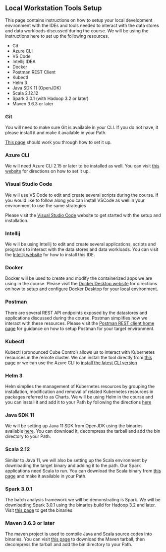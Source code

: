 
## Local Workstation Tools Setup

This page contains instructions on how to setup your local development environment with the IDEs and tools needed to interact with the data stores and data workloads discussed during the course. We will be using the instructions here to set up the following resources.

- Git
- Azure CLI
- VS Code
- Intellij IDEA
- Docker
- Postman REST Client
- Kubectl
- Helm 3
- Java SDK 11 (OpenJDK)
- Scala 2.12.12
- Spark 3.0.1 (with Hadoop 3.2 or later)
- Maven 3.6.3 or later


### Git

You will need to make sure Git is available in your CLI. If you do not have, it please install it and make it available in your Path.

[This page](https://git-scm.com/book/en/v2/Getting-Started-Installing-Git) should work you through how to set it up.

### Azure CLI

We will need Azure CLI 2.15 or later to be installed as well. You can visit [this website](https://docs.microsoft.com/en-us/cli/azure/install-azure-cli) for directions on how to set it up.

### Visual Studio Code

We will use VS Code to edit and create several scripts during the course. If you would like to follow along you can install VSCode as well in your environment to use the same strategies

Please visit the [Visual Studio Code](https://code.visualstudio.com/) website to get started with the setup and installation.


### Intellij

We will be using Intellij to edit and create several applications, scripts and programs to interact with the data stores and data workloads.
You can visit the [Intellij website](https://www.jetbrains.com/idea/download/) for how to install this IDE.

### Docker

Docker will be used to create and modify the containerized apps we are using in the course.
Please visit the [Docker Desktop website](https://www.docker.com/products/docker-desktop) for directions on how to setup and configure Docker Desktop for your local environment.


### Postman

There are several REST API endpoints exposed by the datastores and applications discussed during the course. Postman simplifies how we interact with these resources.
Please visit the [Postman REST client home page](https://www.postman.com/product/rest-client/) for guidance on how to setup Postman for your target environment.

### Kubectl
Kubectl (pronounced Cube Control) allows us to interact with Kubernetes resources in the remote cluster. 
We can install the tool directly from [this page](https://kubernetes.io/docs/tasks/tools/install-kubectl/) or we can use the Azure CLI to [install the latest CLI version](https://docs.microsoft.com/en-us/cli/azure/aks?view=azure-cli-latest#az_aks_install_cli) 

### Helm 3
Helm simplies the management of Kubernetes resources by grouping the installation, modification and removal of related Kubernetes resources in packages referred to as Charts.
We will be using Helm in the course and you can install it and add it to your Path by following the directions [here](https://helm.sh/docs/intro/install/)

### Java SDK 11
We will be setting up Java 11 SDK from OpenJDK using the binaries available [here](https://adoptopenjdk.net/?variant=openjdk11&jvmVariant=hotspot). You can download it, decompress the tarball and add the bin directory to your Path.

### Scala 2.12
Similar to Java 11, we will also be setting up the Scala environment by downloading the target binary and adding it to the path. 
Our Spark applications need Scala to run.
You can download the Scala binary from [this page](https://www.scala-lang.org/download/2.11.12.html) and make it available in your Path.

### Spark 3.0.1
The batch analysis framework we will be demonstrating is Spark. We will be downloading Spark 3.0.1 using the binaries build for Hadoop 3.2 and later.
Visit [this page](https://spark.apache.org/downloads.html) to get the binaries

### Maven 3.6.3 or later
The maven project is used to compile Java and Scala source codes into binaries. 
You can visit [this page](https://maven.apache.org/download.cgi) to download the Maven tarball, then decompress the tarball and add the bin directory to your Path.

